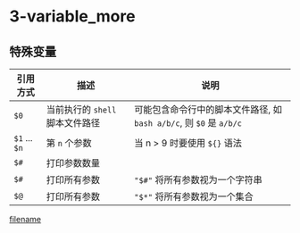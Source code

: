 # 3-variable_more

## 特殊变量

引用方式 | 描述 | 说明
--- |--- |---
`$0` | 当前执行的 `shell` 脚本文件路径 | 可能包含命令行中的脚本文件路径, 如 `bash a/b/c`, 则 `$0` 是 `a/b/c`
`$1` ... `$n` | 第 `n` 个参数 | 当 n > 9 时要使用 `${}` 语法
`$#` | 打印参数数量 | 
`$#` | 打印所有参数 | `"$#"` 将所有参数视为一个字符串
`$@` | 打印所有参数 | `"$*"` 将所有参数视为一个集合


[filename](scripts/variable.sh ':include :type=code shell')
